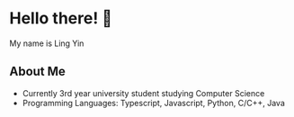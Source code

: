 # Hello there! 👋

My name is Ling Yin 

## About Me
- Currently 3rd year university student studying Computer Science 
- Programming Languages: Typescript, Javascript, Python, C/C++, Java


